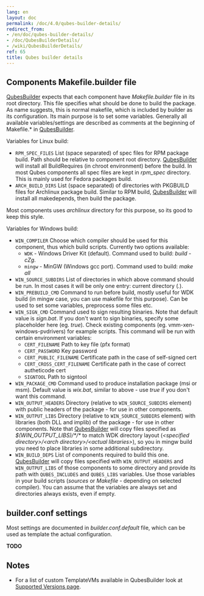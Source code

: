 ```yaml
---
lang: en
layout: doc
permalink: /doc/4.0/qubes-builder-details/
redirect_from:
- /en/doc/qubes-builder-details/
- /doc/QubesBuilderDetails/
- /wiki/QubesBuilderDetails/
ref: 65
title: Qubes builder details
---
```


Components Makefile.builder file
--------------------------------

[QubesBuilder](/doc/qubes-builder/) expects that each component have *Makefile.builder* file in its root directory. This file specifies what should be done to build the package. As name suggests, this is normal makefile, which is included by builder as its configuration. Its main purpose is to set some variables. Generally all available variables/settings are described as comments at the beginning of Makefile.\* in [QubesBuilder](/doc/qubes-builder/).

Variables for Linux build:

- `RPM_SPEC_FILES` List (space separated) of spec files for RPM package build. Path should be relative to component root directory. [QubesBuilder](/doc/qubes-builder/) will install all BuildRequires (in chroot environment) before the build. In most Qubes components all spec files are kept in *rpm\_spec* directory. This is mainly used for Fedora packages build.
- `ARCH_BUILD_DIRS` List (space separated) of directories with PKGBUILD files for Archlinux package build. Similar to RPM build, [QubesBuilder](/doc/qubes-builder/) will install all makedepends, then build the package.

Most components uses *archlinux* directory for this purpose, so its good to keep this style.

Variables for Windows build:

- `WIN_COMPILER` Choose which compiler should be used for this component, thus which build scripts. Currently two options available:
  - `WDK` - Windows Driver Kit (default). Command used to build: *build -cZg*.
  - `mingw` - MinGW (Windows gcc port). Command used to build: *make all*
- `WIN_SOURCE_SUBDIRS` List of directories in which above command should be run. In most cases it will be only one entry: current directory (*.*).
- `WIN_PREBUILD_CMD` Command to run before build, mostly useful for WDK build (in mingw case, you can use makefile for this purpose). Can be used to set some variables, preprocess some files etc.
- `WIN_SIGN_CMD` Command used to sign resulting binaries. Note that default value is *sign.bat*. If you don't want to sign binaries, specify some placeholder here (eg. *true*). Check existing components (eg. vmm-xen-windows-pvdrivers) for example scripts. This command will be run with certain environment variables:
  - `CERT_FILENAME` Path to key file (pfx format)
  - `CERT_PASSWORD` Key password
  - `CERT_PUBLIC_FILENAME` Certificate path in the case of self-signed cert
  - `CERT_CROSS_CERT_FILENAME` Certificate path in the case of correct autheticode cert
  - `SIGNTOOL` Path to signtool
- `WIN_PACKAGE_CMD` Command used to produce installation package (msi or msm). Default value is *wix.bat*, similar to above - use *true* if you don't want this command.
- `WIN_OUTPUT_HEADERS` Directory (relative to `WIN_SOURCE_SUBDIRS` element) with public headers of the package - for use in other components.
- `WIN_OUTPUT_LIBS` Directory (relative to `WIN_SOURCE_SUBDIRS` element) with libraries (both DLL and implib) of the package - for use in other components. Note that [QubesBuilder](/doc/qubes-builder/) will copy files specified as *\$(WIN\_OUTPUT\_LIBS)/\*/\** to match WDK directory layout (*\<specified directory\>/\<arch directory\>/\<actual libraries\>*), so you in mingw build you need to place libraries in some additional subdirectory.
- `WIN_BUILD_DEPS` List of components required to build this one. [QubesBuilder](/doc/qubes-builder/) will copy files specified with `WIN_OUTPUT_HEADERS` and `WIN_OUTPUT_LIBS` of those components to some directory and provide its path with `QUBES_INCLUDES` and `QUBES_LIBS` variables. Use those variables in your build scripts (*sources* or *Makefile* - depending on selected compiler). You can assume that the variables are always set and directories always exists, even if empty.

builder.conf settings
---------------------

Most settings are documented in *builder.conf.default* file, which can be used as template the actual configuration.

**TODO**

Notes
-----

* For a list of custom TemplateVMs available in QubesBuilder look at [Supported Versions page](/doc/supported-releases/).
